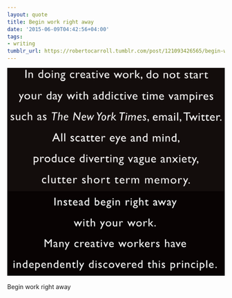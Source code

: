 ```yaml
---
layout: quote
title: Begin work right away
date: '2015-06-09T04:42:56+04:00'
tags:
- writing
tumblr_url: https://robertocarroll.tumblr.com/post/121093426565/begin-work-right-away
---
```

<img src="/images/quotes/tumblr_npo5jk147e1u0ytjpo1_1280.png"/>

<p>Begin work right away</p>
